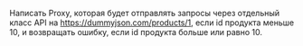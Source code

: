 Написать Proxy, которая будет отправлять запросы через отдельный класс API на https://dummyjson.com/products/1, если id продукта меньше 10, и возвращать ошибку, если id продукта больше или равно 10.